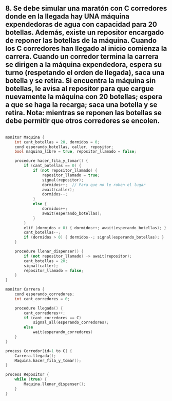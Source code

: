 ## 8. Se debe simular una maratón con C corredores donde en la llegada hay UNA máquina expendedoras de agua con capacidad para 20 botellas. Además, existe un repositor encargado de reponer las botellas de la máquina. Cuando los C corredores han llegado al inicio comienza la carrera. Cuando un corredor termina la carrera se dirigen a la máquina expendedora, espera su turno (respetando el orden de llegada), saca una botella y se retira. Si encuentra la máquina sin botellas, le avisa al repositor para que cargue nuevamente la máquina con 20 botellas; espera a que se haga la recarga; saca una botella y se retira. Nota: mientras se reponen las botellas se debe permitir que otros corredores se encolen.

```cpp

monitor Maquina {
    int cant_botellas = 20, dormidos = 0;
    cond esperando_botellas, caller, repositor;
    bool maquina_libre = true, repositor_llamado = false;

    procedure hacer_fila_y_tomar() {
        if (cant_botellas == 0) {
            if (not repositor_llamado) {
                repositor_llamado = true;
                signal(repositor);
                dormidos++;  // Para que no le roben el lugar
                await(caller);
                dormidos--;
            }
            else {
                dormidos++;
                await(esperando_botellas);
            }
        }
        elif (dormidos > 0) { dormidos++; await(esperando_botellas); }  // En el caso de que entre un proceso sin que haya entrado antes el proceso que llamó al repositor.
        cant_botellas--;
        if (dormidos > 0) { dormidos--; signal(esperando_botellas); }
    }

    procedure llenar_dispenser() {
        if (not repositor_llamado) -> await(repositor);
        cant_botellas = 20;
        signal(caller);
        repositor_llamado = false;
    }
}

monitor Carrera {
    cond esperando_corredores;
    int cant_corredores = 0;

    procedure llegada() {
        cant_corredores++;
        if (cant_corredores == C)
            signal_all(esperando_corredores);
        else
            wait(esperando_corredores)
    }
}

process Corredor[id=1 to C] {
    Carrera.llegada();
    Maquina.hacer_fila_y_tomar();
}

process Repositor {
    while (true) {
        Maquina.llenar_dispenser();
    }
}
```
